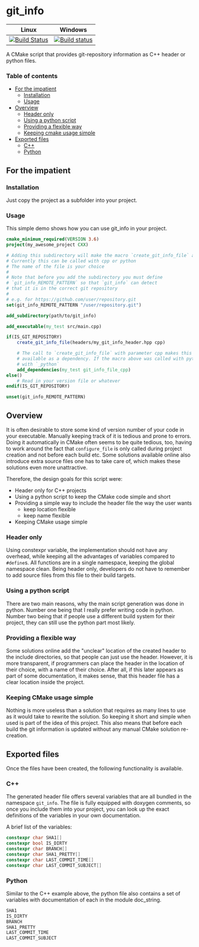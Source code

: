 # git_info 
|  Linux  |  Windows  |
|   ---   |    ---    |
|[![Build Status](https://travis-ci.org/NOhs/git_info.svg?branch=master)](https://travis-ci.org/NOhs/git_info) | [![Build status](https://ci.appveyor.com/api/projects/status/4yjtsb5phfve1gw9?svg=true)](https://ci.appveyor.com/project/NOhs/git-info) |

A CMake script that provides git-repository information as C++ header or python files.
### Table of contents

* [For the impatient](#for_the_impatient)
    * [Installation](#installation)
    * [Usage](#usage)
* [Overview](#overview)
    * [Header only](#header_only)
    * [Using a python script](#using_a_python_script)
    * [Providing a flexible way](#providing_a_flexible_way)
    * [Keeping cmake usage simple](#keeping_cmake_usage_simple)
* [Exported files](#exported_files)
    * [C++](#cpp)
    * [Python](#python)


## For the impatient<a name="for_the_impatient"></a>
### Installation<a name="installation"></a>
Just copy the project as a subfolder into your project.
### Usage<a name="usage"></a>
This simple demo shows how you can use git_info in your project.
```cmake
cmake_minimum_required(VERSION 3.6)
project(my_awesome_project CXX)

# Adding this subdirectory will make the macro `create_git_info_file` and the CMake variable `IS_GIT_REPOSITORY` available
# Currently this can be called with cpp or python
# The name of the file is your choice
#
# Note that before you add the subdirectory you must define
# `git_info_REMOTE_PATTERN` so that `git_info` can detect
# that it is in the correct git repository
# 
# e.g. for https://github.com/user/repository.git
set(git_info_REMOTE_PATTERN "/user/repository.git")

add_subdirectory(path/to/git_info)

add_executable(my_test src/main.cpp)

if(IS_GIT_REPOSITORY)
    create_git_info_file(headers/my_git_info_header.hpp cpp)

    # The call to `create_git_info_file` with parameter cpp makes this target
    # available as a dependency. If the macro above was called with python, the target would end
    # with `_python`
    add_dependencies(my_test git_info_file_cpp)
else()
    # Read in your version file or whatever
endif(IS_GIT_REPOSITORY)

unset(git_info_REMOTE_PATTERN)

```

## Overview<a name="overview"></a>
It is often desirable to store some kind of version number of your code in your executable.
Manually keeping track of it is tedious and prone to errors. Doing it automatically in CMake often
seems to be quite tedious, too, having to work around the fact that `configure_file` is
only called during project creation and not before each build etc. Some solutions available
online also introduce extra source files one has to take care of, which makes these solutions
even more unattractive.

Therefore, the design goals for this script were:
- Header only for C++ projects
- Using a python script to keep the CMake code simple and short
- Providing a simple way to include the header file the way the user wants
  - keep location flexible
  - keep name flexible
- Keeping CMake usage simple

### Header only<a name="header_only"></a>
Using constexpr variable, the implementation should not have any overhead, while
keeping all the advantages of variables compared to `#define`s. All functions are in a single
namespace, keeping the global namespace clean. Being header only, developers do not have
to remember to add source files from this file to their build targets.

### Using a python script<a name="using_a_python_script"></a>
There are two main reasons, why the main script generation was done in python.
Number one being that I really prefer writing code in python. Number two being that
if people use a different build system for their project, they can still use the
python part most likely.

### Providing a flexible way<a name="providing_a_flexible_way"></a>
Some solutions online add the "unclear" location of the created header to
the include directories, so that people can just use the header. However, 
it is more transparent, if programmers can place the header in the location
of their choice, with a name of their choice. After all, if this later appears
as part of some documentation, it makes sense, that this header file has a
clear location inside the project.

### Keeping CMake usage simple<a name="keeping_cmake_usage_simple"></a>
Nothing is more useless than a solution that requires as many lines to use
as it would take to rewrite the solution. So keeping it short and simple when
used is part of the idea of this project. This also means that before each build
the git information is updated without any manual CMake solution re-creation.

## Exported files<a name="exported_files"></a>
Once the files have been created, the following functionality is available.
### C++<a name="cpp"></a>
The generated header file offers several variables that are all bundled in the
namespace `git_info`. The file is fully equipped with doxygen comments, so once
you include them into your project, you can look up the exact definitions of the
variables in your own documentation.

A brief list of the variables:

```cpp
constexpr char SHA1[]
constexpr bool IS_DIRTY
constexpr char BRANCH[]
constexpr char SHA1_PRETTY[]
constexpr char LAST_COMMIT_TIME[]
constexpr char LAST_COMMIT_SUBJECT[]
```

### Python<a name="python"></a>
Similar to the C++ example above, the python file also contains a set of variables with documentation of each in the
module doc_string.

```python
SHA1
IS_DIRTY
BRANCH
SHA1_PRETTY
LAST_COMMIT_TIME
LAST_COMMIT_SUBJECT
```
